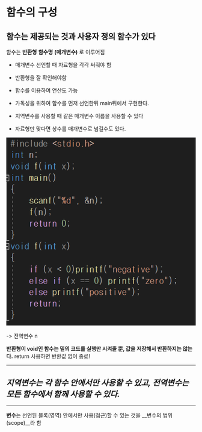 # 함수의 구성



## 함수는 제공되는 것과 사용자 정의 함수가 있다

함수는 __반환형__ __함수명__ __(매개변수)__ 로 이루어짐

+ 매개변수 선언할 때 자료형을 각각 써줘야 함
+ 반환형을 잘 확인해야함
+ 함수를 이용하여 연산도 가능

+ 가독성을 위하여 함수를 먼저 선언한뒤 main뒤에서 구현한다.
+ 지역변수를 사용할 때 같은 매개변수 이름을 사용할 수 있다
+ 자료형만 맞다면 상수를 매개변수로 넘길수도 있다.



![image info](함수.PNG)

-> 전역변수 n

__반환형이 void인 함수는 밑의 코드를 실행만 시켜줄 뿐, 값을 저장해서 반환하지는 않는다.__ return 사용하면 반환값 없이 종료!



________________

## _지역변수는 각 함수 안에서만 사용할 수 있고, 전역변수는 모든 함수에서 함께 사용할 수 있다._



-----

**변수**는 선언된 블록(영역) 안에서만 사용(접근)할 수 있는 것을 __변수의 범위(scope)__라 함



